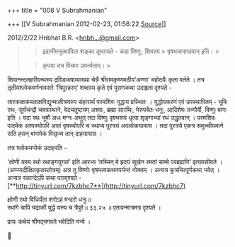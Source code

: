 +++
title = "008 V Subrahmanian"

+++
[[V Subrahmanian	2012-02-23, 01:56:22 [Source](https://groups.google.com/g/bvparishat/c/oko4Z57ts9Q)]]



  
  

2012/2/22 Hnbhat B.R. \<[hnbh...@gmail.com]()\>

  

> 
> > 
> > इदानीमनुत्थापिता शङ्का तूथाप्यते - कदा विष्णुः, शिवस्य > वृषभत्वमाप्तवान् इति। >
> 
> > 
> >   
> > 
> > 
> > कृपया तत्र विचारः प्रवर्त्यताम्। >
> 
> > 

  
  
  
शिवानन्दलहरीग्रन्थस्य द्रविडभाषाव्याख्या चेन्नै श्रीरामकृष्णमठीय’अण्णा’ महोदयैः कृता वर्तते । तत्र तृतीयश्लोकवर्णनावसरे ’त्रिपुरहरम्’ शब्दस्य कृते एवं पुराणकथा उदाहृता दृश्यते -   
  
तारकाक्षकमलाक्षविद्युन्मालीत्रयस्य संहारार्थं परमशिवः युद्धाय प्रस्थितः । युद्धोपकरणं एवं उपस्थापितम् - भूमिः रथः, सूर्यचन्द्रौ चक्त्रस्थाने, वेदचतुष्टयम् अश्वाः, ब्रह्मा सारथिः, मेरुपर्वतः धनुः, आदिशेषः तन्मौर्वी, विष्णुः बाणः इति । यदा रथः भूमौ अधः मग्नः अभूत् तदा विष्णुः वृषभरूपं धृत्वा शृङ्गाभ्यां रथं उद्धृतवान् । परमशिवः पादमेकं अश्वस्योपरि अपरं वृषस्योपरि च स्थाप्य पुरत्रयं अवलोकयामास । तदा पुरत्रये एकत्र समुच्चीयमाने सति हसन् बाणमेकं विसृज्य तान् दाहयामास ।  
  
तत्र श्लोकमप्येकं उदाहरति -  
  
’क्षोणी यस्य रथो रथाङ्गयुगलं’ इति आरभ्य ’तस्मिन् मे हृदयं सुखेन रमतां साम्बे परब्रह्मणि’ इत्यवसीयते । (अप्प्य्यदीक्षितकृतस्तोत्रम्) अत्र तु विष्णोः वृषभत्वकथनपर्यन्तं नोक्तम् । अन्यत्र कुत्रचित्पूर्णकथा भवेत् । अन्यत्र स्कान्देऽपि कथा परामृश्यते -  
[**http://tinyurl.com/7kzbhc7**](http://tinyurl.com/7kzbhc7)  
  
क्षोणी रथो विधिर्यंता शरोऽहं मन्दरो धनुः॥  
रथांगे चापि चंद्रार्कौ युद्धे यस्य च त्रैपुरे॥ ३३.२५ ॥ एतावन्मात्रमत्र दृश्यते ।  
  
प्रायः कथेयं श्रीमद्भगवते भवेदिति मन्ये ।  



